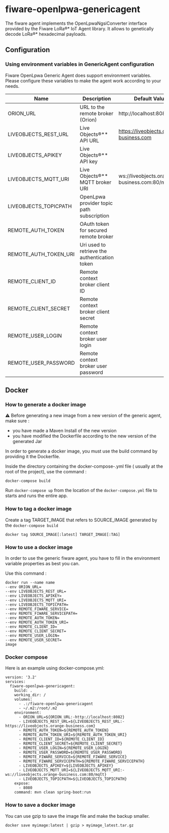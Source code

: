 # fiware-openlpwa-genericagent

The fiware agent implements the OpenLpwaNgsiConverter interface provided by the Fiware LoRa®* IoT Agent library. It allows to genetically decode LoRa®* hexadecimal payloads.
## Configuration
### Using environment variables in GenericAgent configuration

Fiware OpenLpwa Generic Agent does support environment variables. Please configure these variables to make the agent work according to your needs.

| Name                  | Description                               | Default Value                                |
|-----------------------|-------------------------------------------|----------------------------------------------|
| ORION_URL             | URL to the remote broker (Orion)          | http://localhost:8082                        |
| LIVEOBJECTS_REST_URL  | Live Objects®** API URL                   | https://liveobjects.orange-business.com      |
| LIVEOBJECTS_APIKEY    | Live Objects®** API key                   |                                              |
| LIVEOBJECTS_MQTT_URI  | Live Objects®** MQTT broker URI           | ws://liveobjects.orange-business.com:80/mqtt |
| LIVEOBJECTS_TOPICPATH | OpenLpwa provider topic path subscription |                                              |
| REMOTE_AUTH_TOKEN     | OAuth token for secured remote broker     ||
| REMOTE_AUTH_TOKEN_URI | Uri used to retrieve the authentication token ||
| REMOTE_CLIENT_ID      | Remote context broker client ID           ||
| REMOTE_CLIENT_SECRET  | Remote context broker client secret       ||
| REMOTE_USER_LOGIN     | Remote context broker user login          ||
| REMOTE_USER_PASSWORD  | Remote context broker user password       ||
  
## Docker 

### How to generate a docker image 

⚠️ Before generating a new image from a new version of the generic agent, make sure :
  - you have made a Maven Install of the new version
  - you have modified the Dockerfile according to the new version of the generated Jar

In order to generate a docker image, you must use the build command by providing it the Dockerfile.

Inside the directory containing the docker-compose-.yml file ( usually at the root of the project), use the command :
```
docker-compose build
```

Run `docker-compose up` from the location of the `docker-compose.yml` file to starts and runs the entire app.

### How to tag a docker image 

Create a tag TARGET_IMAGE that refers to SOURCE_IMAGE generated by the `docker-compose build`

`docker tag SOURCE_IMAGE[:latest] TARGET_IMAGE[:TAG]`

### How to use a docker image 
In order to use the generic fiware agent, you have to fill in the environment variable properties as best you can.

Use this command :
```
docker run --name name
--env ORION_URL= 
--env LIVEOBJECTS_REST_URL= 
--env LIVEOBJECTS_APIKEY= 
--env LIVEOBJECTS_MQTT_URI= 
--env LIVEOBJECTS_TOPICPATH=
--env REMOTE_FIWARE_SERVICE= 
--env REMOTE_FIWARE_SERVICEPATH= 
--env REMOTE_AUTH_TOKEN= 
--env REMOTE_AUTH_TOKEN_URI=
--env REMOTE_CLIENT_ID=
--env REMOTE_CLIENT_SECRET=
--env REMOTE_USER_LOGIN=
--env REMOTE_USER_SECRET=
image
```

### Docker compose

Here is an example using docker-compose.yml:

```
version: '3.2'
services:
  fiware-openlpwa-genericagent:
    build: .
    working_dir: /
    volumes:
      - .:/fiware-openlpwa-genericagent
      - ~/.m2:/root/.m2
    environment:
      - ORION_URL=${ORION_URL:-http://localhost:8082}
      - LIVEOBJECTS_REST_URL=${LIVEOBJECTS_REST_URL:-https://liveobjects.orange-business.com}
      - REMOTE_AUTH_TOKEN=${REMOTE_AUTH_TOKEN}
      - REMOTE_AUTH_TOKEN_URI=${REMOTE_AUTH_TOKEN_URI}
      - REMOTE_CLIENT_ID=${REMOTE_CLIENT_ID}
      - REMOTE_CLIENT_SECRET=${REMOTE_CLIENT_SECRET}
      - REMOTE_USER_LOGIN=${REMOTE_USER_LOGIN}
      - REMOTE_USER_PASSWORD=${REMOTE_USER_PASSWORD}
      - REMOTE_FIWARE_SERVICE=${REMOTE_FIWARE_SERVICE}
      - REMOTE_FIWARE_SERVICEPATH=${REMOTE_FIWARE_SERVICEPATH}
      - LIVEOBJECTS_APIKEY=${LIVEOBJECTS_APIKEY}
      - LIVEOBJECTS_MQTT_URI=${LIVEOBJECTS_MQTT_URI:-ws://liveobjects.orange-business.com:80/mqtt}
      - LIVEOBJECTS_TOPICPATH=${LIVEOBJECTS_TOPICPATH}
    expose:
      - 8080
    command: mvn clean spring-boot:run
 ```

### How to save a docker image 

You can use gzip to save the image file and make the backup smaller.
```
docker save myimage:latest | gzip > myimage_latest.tar.gz
```

